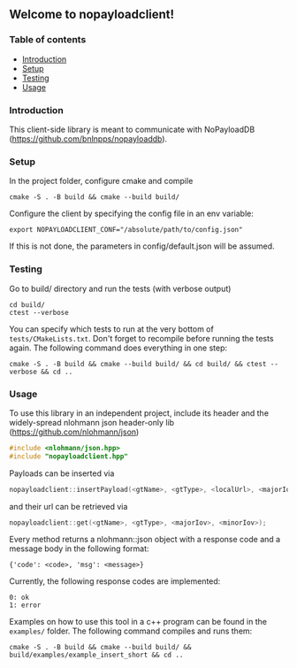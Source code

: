 ## Welcome to nopayloadclient!
### Table of contents
* [Introduction](#introduction)
* [Setup](#setup)
* [Testing](#testing)
* [Usage](#usage)

### Introduction
This client-side library is meant to communicate with
NoPayloadDB (https://github.com/bnlnpps/nopayloaddb).

### Setup
In the project folder, configure cmake and compile
```
cmake -S . -B build && cmake --build build/
```
Configure the client by specifying the config file in
an env variable:
```
export NOPAYLOADCLIENT_CONF="/absolute/path/to/config.json"
```
If this is not done, the parameters in config/default.json will
be assumed.

### Testing
Go to build/ directory and run the tests (with verbose output)
```
cd build/
ctest --verbose
```
You can specify which tests to run at the very bottom of
```tests/CMakeLists.txt```. Don't forget to recompile before
running the tests again. The following command does everything
in one step:
```
cmake -S . -B build && cmake --build build/ && cd build/ && ctest --verbose && cd ..
```

### Usage
To use this library in an independent project, include its
header and the widely-spread nlohmann json header-only lib
(https://github.com/nlohmann/json)
```c
#include <nlohmann/json.hpp>
#include "nopayloadclient.hpp"
```
Payloads can be inserted via
```c
nopayloadclient::insertPayload(<gtName>, <gtType>, <localUrl>, <majorIov>, <minorIov>);
```
and their url can be retrieved via
```c
nopayloadclient::get(<gtName>, <gtType>, <majorIov>, <minorIov>);
```
Every method returns a nlohmann::json object with a response code and a
message body in the  following format:
```
{'code': <code>, 'msg': <message>}
```
Currently, the following response codes are implemented:
```
0: ok
1: error
```
Examples on how to use this tool in a c++ program can be found in the ```examples/```
folder. The following command compiles and runs them:
```
cmake -S . -B build && cmake --build build/ && build/examples/example_insert_short && cd ..
```